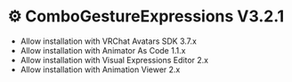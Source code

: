 ﻿---
date: 2024-08-16T13:00
unlisted: true
---

# ⚙️ ComboGestureExpressions V3.2.1

- Allow installation with VRChat Avatars SDK 3.7.x
- Allow installation with Animator As Code 1.1.x
- Allow installation with Visual Expressions Editor 2.x
- Allow installation with Animation Viewer 2.x
